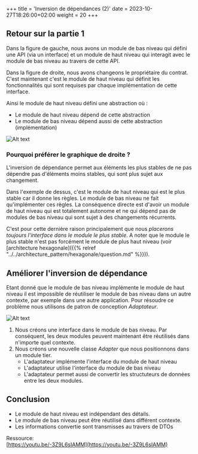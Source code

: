 +++
title = 'Inversion de dépendances (2)'
date = 2023-10-27T18:26:00+02:00
weight = 20
+++


## Retour sur la partie 1

Dans la figure de gauche, nous avons un module de bas niveau qui défini une API (via un interface) et un module de haut niveau qui interagit avec le module de bas niveau au travers de cette API.

Dans la figure de droite, nous avons changeons le propriétaire du contrat. C'est maintenant c'est le module de haut niveau qui définit les fonctionnalités qui sont requises par chaque implémentation de cette interface.

Ainsi le module de haut niveau défini une abstraction où :

- Le module de haut niveau dépend de cette abstraction
- Le module de bas niveau dépend aussi de cette abstraction (implémentation)

![Alt text](../images/DI2-1.png)

### Pourquoi préférer le graphique de droite ?

L'inversion de dépendance permet aux éléments les plus stables de ne pas dépendre pas d'éléments moins stables, qui sont plus sujet aux changement.

Dans l'exemple de dessus, c'est le module de haut niveau qui est le plus stable car il donne les règles. Le module de bas niveau ne fait qu'implémenter ces règles. La conséquence directe est d'avoir un module de haut niveau qui est totalement autonome et ne qui dépend pas de modules de bas niveau qui sont sujet à des changements récurrents.

C'est pour cette dernière raison principalement que nous _placerons toujours l'interface dans le module le plus stable_. A noter que le module le plus stable n'est pas forcément le module de plus haut niveau (voir [architecture hexagonale]({{% relref "../../architecture_pattern/hexagonale/question.md" %}})).

## Améliorer l'inversion de dépendance

Etant donné que le module de bas niveau implémente le module de haut niveau il est impossible de réutiliser le module de bas niveau dans un autre contexte, par exemple dans une autre application. Pour résoudre ce problème nous utilisons de patron de conception _Adaptateur_.

![Alt text](../images/DI2-2.png)

1. Nous créons une interface dans le module de bas niveau. Par conséquent, les deux modules peuvent maintenant être réutilisés dans n'importe quel contexte.
2. Nous créons une nouvelle classe _Adapter_ que nous positionnons dans un module tier.
   - L'adaptateur implémente l'interface du module de haut niveau
   - L'adaptateur utilise l'interface du module de bas niveau
   - L'adaptateur permet aussi de convertir les structuteurs de données entre les deux modules.

## Conclusion

- Le module de haut niveau est indépendant des détails.
- Le module de bas niveau peut être réutilisé dans différent contexte.
- Les informations convertie sont transmisses au travers de DTOs

Ressource:  
[https://youtu.be/-3Z9L6sIAMM](https://youtu.be/-3Z9L6sIAMM)
